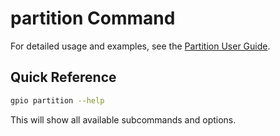 # partition Command

For detailed usage and examples, see the [Partition User Guide](../guide/partition.md).

## Quick Reference

```bash
gpio partition --help
```

This will show all available subcommands and options.
